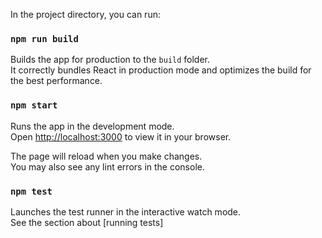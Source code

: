 In the project directory, you can run:
### `npm run build`

Builds the app for production to the `build` folder.\
It correctly bundles React in production mode and optimizes the build for the best performance.


### `npm start`

Runs the app in the development mode.\
Open [http://localhost:3000](http://localhost:3000) to view it in your browser.

The page will reload when you make changes.\
You may also see any lint errors in the console.

### `npm test`

Launches the test runner in the interactive watch mode.\
See the section about [running tests]
